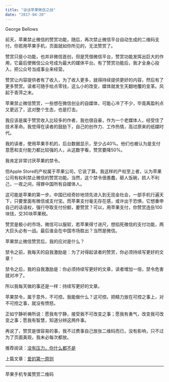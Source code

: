 ```yaml
---
title: "谈谈苹果微信之战"
date: "2017-04-20"
---
```


George Bellows

前天，苹果禁止微信的赞赏功能，随后，再次禁止微信平台自动生成的二维码支付。你若用苹果手机，页面就如你所见的，无法赞赏了。  

赞赏只是小功能，也并非微信首创，但是凭借微信平台，赞赏功能发挥出巨大的作用，它最后使微信公众号成为最大的媒体平台。有了赞赏功能后，我才全身心投入，把公众号当成事业来经营。

赞赏让内容提供者有了收入，为了收入更多，就得持续提供更好的内容，然后有了更多赞赏。读者可随手给点零钱，这么小的改变，媒体就发生天翻地覆的变革。风起于青萍之末。

苹果禁止微信赞赏，一些想在微信创业的自媒体，可能心冷了不少，毕竟离盈利点又更远了，这对整个生态，也是打击。

我应该是属于赞赏收入比较多的作者，我也很自豪，作为一个老媒体人，经受住了技术革命。我觉得在读者的鼓励下，自己的创作力、工作热情，高过原来的纸媒时代。

我的读者，使用苹果手机的，后台数据显示，至少占40%。他们也被认为是支付意愿和支付能力都比较强的人，从这数字看，赞赏要降50%。

我肯定非常讨厌苹果的禁令。  

但Apple Store的产权属于苹果公司，它说了算。我这样的产权至上者，认为苹果公司有权利禁止微信的赞赏功能。当然，这个禁令很愚蠢，砸人饭碗，损人不利己，一夜之间，得罪中国所有自媒体人。

这可能是苹果的第一步。中国已经奇妙地领先进入到无现金社会，一部手机行遍天下，只要里面有微信或支付宝。而苹果支付毫无存在感，或许出于恐惧，它想重申自己的话语权，强行夺取支付份额，要赞赏？可以，用苹果支付，你赞赏连岳100块钱，交30块苹果税。

赞赏是极小的市场，微信可以服软，若苹果得寸进尺，想掐死微信的支付功能，两大巨头必有一战。最后谁会在中国市场胜出？当然是微信。

苹果禁止微信赞赏后，我的应对是什么？

禁令之前，我每天的自我激励是：为了对得起读者的赞赏，你必须持续写更好的文章！

禁令之后，我的自我激励是：你必须持续写更好的文章，读者增加一倍，禁令危害就对冲了。

所以我每天做的事还是一样：持续写更好的文章。

苹果禁令，属于意外，不可控。我能做什么？这可控。把精力放在可控之事上，对不可控之事，就没有愤怒。

正如宁静祈祷所说：愿我有宁静，接受我不可改变之事；愿我有勇气，改变我可改变之事；愿我有智慧，知道分辨这两件事。

再说了，赞赏是很容易的事，我不过费事自己放张二维码而已，没有影响，只不过为了页面美观，我未必每次都放。

推荐阅读：[没有压力，你什么都不是](http://mp.weixin.qq.com/s?__biz=MjM5NDU0Mjk2MQ==&mid=2651622921&idx=1&sn=c49687a40611eb41e83651badd7c4797&chksm=bd7e0a178a09830151c21d3f52c9839ad0bcee5e789f957dfe562c4d21647c6cd0e1456d2afa&scene=21#wechat_redirect)

上篇文章：[爱的第一原则](http://mp.weixin.qq.com/s?__biz=MjM5NDU0Mjk2MQ==&mid=2651622965&idx=1&sn=880801b1e66131674694cb4483ff8ca1&chksm=bd7e0a2b8a09833d48fbe4980e7a940e44b0521fbb7b82898668f4215b5b58a6202dca0fc47f&scene=21#wechat_redirect)

* * *

苹果手机专属赞赏二维码
